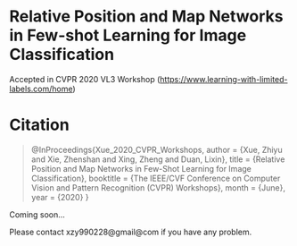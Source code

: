 # Relative Position and Map Networks in Few-shot Learning for Image Classification
Accepted in CVPR 2020 VL3 Workshop (https://www.learning-with-limited-labels.com/home)

# Citation

> @InProceedings{Xue_2020_CVPR_Workshops,
author = {Xue, Zhiyu and Xie, Zhenshan and Xing, Zheng and Duan, Lixin},
title = {Relative Position and Map Networks in Few-Shot Learning for Image Classification},
booktitle = {The IEEE/CVF Conference on Computer Vision and Pattern Recognition (CVPR) Workshops},
month = {June},
year = {2020}
}

Coming soon...

Please contact xzy990228@gmail@com if you have any problem.

